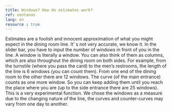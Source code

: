 ```yaml
---
title: Windows? How do estimates work?
ref: ventanas
lang: en
resource : true
---
```


Estimates are a foolish and innocent approximation of what you might expect in the dining room line. It' s not very accurate, we know it.
In the slider bar, you have to input the number of windows in front of you in the line. A window is literally a window. You can also think of them as columns, which are also throughout the dining room on both sides.
For example, from the turnstile (where you pass the card) to the men’s restrooms, the length of the line is 6 windows (you can count them). From one end of the dining room to the other there are 12 windows. The curve (of the main entrance) counts as one more window. So you can keep adding them until you reach the place where you are (up to the side entrance there are 25 windows).
This is a very experimental function. We chose the windows as a measure due to the changing nature of the line, the curves and counter-curves may vary from one day to another.